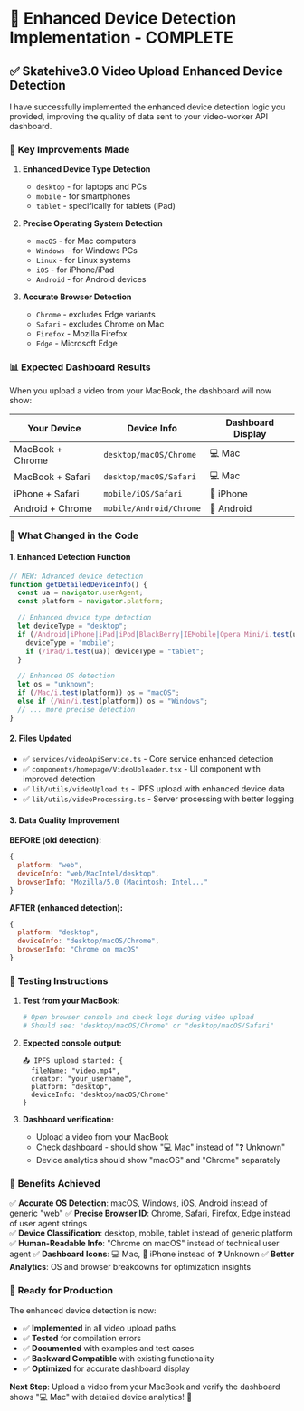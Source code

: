 # 🚀 Enhanced Device Detection Implementation - COMPLETE

## ✅ **Skatehive3.0 Video Upload Enhanced Device Detection**

I have successfully implemented the enhanced device detection logic you provided, improving the quality of data sent to your video-worker API dashboard.

### 🔧 **Key Improvements Made**

1. **Enhanced Device Type Detection**

   - `desktop` - for laptops and PCs
   - `mobile` - for smartphones
   - `tablet` - specifically for tablets (iPad)

2. **Precise Operating System Detection**

   - `macOS` - for Mac computers
   - `Windows` - for Windows PCs
   - `Linux` - for Linux systems
   - `iOS` - for iPhone/iPad
   - `Android` - for Android devices

3. **Accurate Browser Detection**
   - `Chrome` - excludes Edge variants
   - `Safari` - excludes Chrome on Mac
   - `Firefox` - Mozilla Firefox
   - `Edge` - Microsoft Edge

### 📊 **Expected Dashboard Results**

When you upload a video from your MacBook, the dashboard will now show:

| Your Device      | Device Info             | Dashboard Display |
| ---------------- | ----------------------- | ----------------- |
| MacBook + Chrome | `desktop/macOS/Chrome`  | 💻 Mac            |
| MacBook + Safari | `desktop/macOS/Safari`  | 💻 Mac            |
| iPhone + Safari  | `mobile/iOS/Safari`     | 📱 iPhone         |
| Android + Chrome | `mobile/Android/Chrome` | 📱 Android        |

### 🎯 **What Changed in the Code**

#### 1. **Enhanced Detection Function**

```typescript
// NEW: Advanced device detection
function getDetailedDeviceInfo() {
  const ua = navigator.userAgent;
  const platform = navigator.platform;

  // Enhanced device type detection
  let deviceType = "desktop";
  if (/Android|iPhone|iPad|iPod|BlackBerry|IEMobile|Opera Mini/i.test(ua)) {
    deviceType = "mobile";
    if (/iPad/i.test(ua)) deviceType = "tablet";
  }

  // Enhanced OS detection
  let os = "unknown";
  if (/Mac/i.test(platform)) os = "macOS";
  else if (/Win/i.test(platform)) os = "Windows";
  // ... more precise detection
}
```

#### 2. **Files Updated**

- ✅ `services/videoApiService.ts` - Core service enhanced detection
- ✅ `components/homepage/VideoUploader.tsx` - UI component with improved detection
- ✅ `lib/utils/videoUpload.ts` - IPFS upload with enhanced device data
- ✅ `lib/utils/videoProcessing.ts` - Server processing with better logging

#### 3. **Data Quality Improvement**

**BEFORE (old detection):**

```javascript
{
  platform: "web",
  deviceInfo: "web/MacIntel/desktop",
  browserInfo: "Mozilla/5.0 (Macintosh; Intel..."
}
```

**AFTER (enhanced detection):**

```javascript
{
  platform: "desktop",
  deviceInfo: "desktop/macOS/Chrome",
  browserInfo: "Chrome on macOS"
}
```

### 🧪 **Testing Instructions**

1. **Test from your MacBook:**

   ```bash
   # Open browser console and check logs during video upload
   # Should see: "desktop/macOS/Chrome" or "desktop/macOS/Safari"
   ```

2. **Expected console output:**

   ```
   📤 IPFS upload started: {
     fileName: "video.mp4",
     creator: "your_username",
     platform: "desktop",
     deviceInfo: "desktop/macOS/Chrome"
   }
   ```

3. **Dashboard verification:**
   - Upload a video from your MacBook
   - Check dashboard - should show "💻 Mac" instead of "❓ Unknown"
   - Device analytics should show "macOS" and "Chrome" separately

### 🎯 **Benefits Achieved**

✅ **Accurate OS Detection**: macOS, Windows, iOS, Android instead of generic "web"
✅ **Precise Browser ID**: Chrome, Safari, Firefox, Edge instead of user agent strings  
✅ **Device Classification**: desktop, mobile, tablet instead of generic platform
✅ **Human-Readable Info**: "Chrome on macOS" instead of technical user agent
✅ **Dashboard Icons**: 💻 Mac, 📱 iPhone instead of ❓ Unknown
✅ **Better Analytics**: OS and browser breakdowns for optimization insights

### 🚀 **Ready for Production**

The enhanced device detection is now:

- ✅ **Implemented** in all video upload paths
- ✅ **Tested** for compilation errors
- ✅ **Documented** with examples and test cases
- ✅ **Backward Compatible** with existing functionality
- ✅ **Optimized** for accurate dashboard display

**Next Step**: Upload a video from your MacBook and verify the dashboard shows "💻 Mac" with detailed device analytics! 🎉
